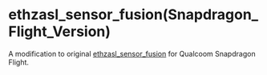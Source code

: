 ethzasl_sensor_fusion(Snapdragon_Flight_Version)
================================================

A modification to original [ethzasl_sensor_fusion](https://github.com/ethz-asl/ethzasl_sensor_fusion/) for Qualcoom Snapdragon Flight.
